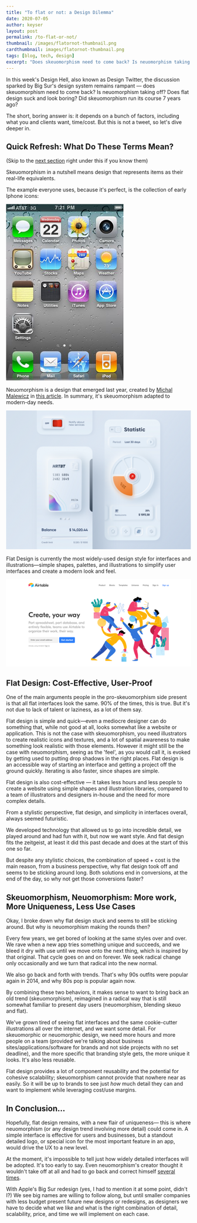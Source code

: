 ```yaml
---
title: "To flat or not: a Design Dilemma"
date: 2020-07-05
author: keyser
layout: post
permalink: /to-flat-or-not/
thumbnail: /images/flatornot-thumbnail.png
cardthumbnail: images/flatornot-thumbnail.png
tags: [blog, tech, design]
excerpt: "Does skeuomorphism need to come back? Is neuomorphism taking off? Does flat design suck and look boring?"
---
```


In this week's Design Hell, also known as Design Twitter, the discussion sparked by Big Sur's design system remains rampant — does skeuomorphism need to come back? Is neuomorphism taking off? Does flat design suck and look boring? Did skeuomorphism run its course 7 years ago?



The short, boring answer is: it depends on a bunch of factors, including what you and clients want, time/cost. But this is not a tweet, so let's dive deeper in.

## Quick Refresh: What Do These Terms Mean?

(Skip to the [next section](#flat) right under this if you know them)



Skeuomorphism in a nutshell means design that represents items as their real-life equivalents.



The example everyone uses, because it's perfect, is the collection of early Iphone icons:

<div class = "center">
<img src = "/images/flatornot/skeuomorphism.png">
</div>

Neuomorphism is a design that emerged last year, created by [Michal Malewicz](https://twitter.com/michalmalewicz) in [this article](https://uxdesign.cc/whats-the-next-ui-design-trend-75c8b61f5c7c). In summary, it's skeuomorphism adapted to modern-day needs.

<div class = "center">
<img src = "/images/flatornot/neuomorphism.png">
</div>

Flat Design is currently the most widely-used design style for interfaces and illustrations—simple shapes, palettes, and illustrations to simplify user interfaces and create a modern look and feel.  

<div class = "center">
<img src = "/images/flatornot/airtable.png">
</div>

<h2 id = "flat">Flat Design: Cost-Effective, User-Proof</h2>

One of the main arguments people in the pro-skeuomorphism side present is that all flat interfaces look the same. 90% of the times, this is true. But it's not due to lack of talent or laziness, as a lot of them say.

Flat design is simple and quick—even a mediocre designer can do something that, while not good at all, looks somewhat like a website or application. This is not the case with skeuomorphism, you need illustrators to create realistic icons and textures, and a lot of spatial awareness to make something look realistic with those elements. However it might still be the case with neuomorphism, seeing as the 'feel', as you would call it, is evoked by getting used to putting drop shadows in the right places. Flat design is an accessible way of starting an interface and getting a project off the ground quickly. Iterating is also faster, since shapes are simple.

Flat design is also cost-effective — it takes less hours and less people to create a website using simple shapes and illustration libraries, compared to a team of illustrators and designers in-house and the need for more complex details.

From a stylistic perspective, flat design, and simplicity in interfaces overall, always seemed futuristic.

We developed technology that allowed us to go into incredible detail, we played around and had fun with it, but now we want style. And flat design fits the zeitgeist, at least it did this past decade and does at the start of this one so far.

But despite any stylistic choices, the combination of speed + cost is the main reason, from a business perspective, why flat design took off and seems to be sticking around long. Both solutions end in conversions, at the end of the day, so why not get those conversions faster?

## Skeuomorphism, Neuomorphism: More work, More Uniqueness, Less Use Cases

Okay, I broke down why flat design stuck and seems to still be sticking around. But why is neuomorphism making the rounds then?

Every few years, we get bored of looking at the same styles over and over. We rave when a new app tries something unique and succeeds, and we bleed it dry with use until we move onto the next thing, which is inspired by that original. That cycle goes on and on forever. We seek radical change only occasionally and we turn that radical into the new normal.

We also go back and forth with trends. That's why 90s outfits were popular again in 2014, and why 80s pop is popular again now.

By combining these two behaviors, it makes sense to want to bring back an old trend (skeuomorphism), reimagined in a radical way that is still somewhat familiar to present day users (neuomorphism, blending skeuo and flat).

We've grown tired of seeing flat interfaces and the same cookie-cutter illustrations all over the internet, and we want some detail. For skeuomorphic or neuomorphic design, we need more hours and more people on a team (provided we're talking about business sites/applications/software for brands and not side projects with no set deadline), and the more specific that branding style gets, the more unique it looks. It's also less reusable.

Flat design provides a lot of component reusability and the potential for cohesive scalability; skeuomorphism cannot provide that nowhere near as easily. So it will be up to brands to see just *how* much detail they can and want to implement while leveraging cost/use margins.


## In Conclusion...

Hopefully, flat design remains, with a new flair of uniqueness— this is where neuomorphism (or any design trend involving more detail) could come in. A simple interface is effective for users and businesses, but a standout detailed logo, or special icon for the most important feature in an app, would drive the UX to a new level.

At the moment, it's impossible to tell just how widely detailed interfaces will be adopted. It's too early to say. Even neuomorphism's creator thought it wouldn't take off at all and had to go back and correct himself [se](https://uxdesign.cc/whats-the-next-ui-design-trend-75c8b61f5c7c)[ve](https://uxdesign.cc/neumorphism-in-user-interfaces-b47cef3bf3a6)[ral](https://uxdesign.cc/neumorphism-will-not-be-a-huge-trend-in-2020-67a8c35e52cc?source=---------35------------------) [ti](https://uxdesign.cc/neumorphism-the-zombie-trend-88cff23de46b?source=---------28------------------)[mes](https://uxdesign.cc/loading-neumorphism-2-2f6534732c32?source=---------20------------------).

With Apple's Big Sur redesign (yes, I had to mention it at some point, didn't I?) We see big names are willing to follow along, but until smaller companies with less budget present future new designs or redesigns, as designers we have to decide what we like and what is the right combination of detail, scalability, price, and time we will implement on each case.